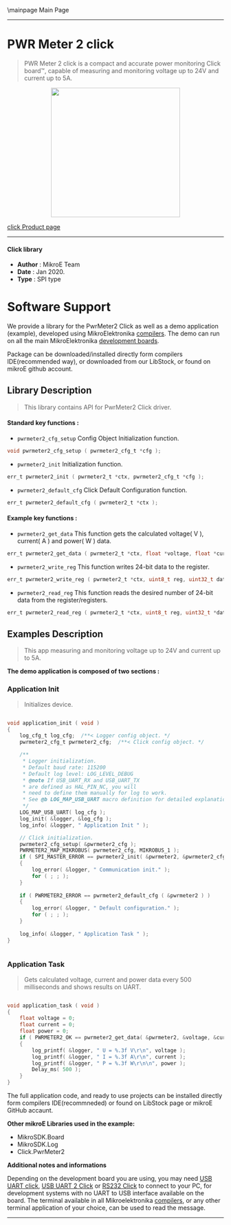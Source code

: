 \mainpage Main Page
  
---
# PWR Meter 2 click

> PWR Meter 2 click is a compact and accurate power monitoring Click board™, capable of measuring and monitoring voltage up to 24V and current up to 5A.

<p align="center">
  <img src="https://download.mikroe.com/images/click_for_ide/pwrmeter2_click.png" height=300px>
</p>

[click Product page](https://www.mikroe.com/pwr-meter-2-click)

---


#### Click library 

- **Author**        : MikroE Team
- **Date**          : Jan 2020.
- **Type**          : SPI type


# Software Support

We provide a library for the PwrMeter2 Click 
as well as a demo application (example), developed using MikroElektronika 
[compilers](https://shop.mikroe.com/compilers). 
The demo can run on all the main MikroElektronika [development boards](https://shop.mikroe.com/development-boards).

Package can be downloaded/installed directly form compilers IDE(recommended way), or downloaded from our LibStock, or found on mikroE github account. 

## Library Description

> This library contains API for PwrMeter2 Click driver.

#### Standard key functions :

- `pwrmeter2_cfg_setup` Config Object Initialization function.
```c
void pwrmeter2_cfg_setup ( pwrmeter2_cfg_t *cfg ); 
```

- `pwrmeter2_init` Initialization function.
```c
err_t pwrmeter2_init ( pwrmeter2_t *ctx, pwrmeter2_cfg_t *cfg );
```

- `pwrmeter2_default_cfg` Click Default Configuration function.
```c
err_t pwrmeter2_default_cfg ( pwrmeter2_t *ctx );
```

#### Example key functions :

- `pwrmeter2_get_data` This function gets the calculated voltage( V ), current( A ) and power( W ) data.
```c
err_t pwrmeter2_get_data ( pwrmeter2_t *ctx, float *voltage, float *current, float *power );
```

- `pwrmeter2_write_reg` This function writes 24-bit data to the register.
```c
err_t pwrmeter2_write_reg ( pwrmeter2_t *ctx, uint8_t reg, uint32_t data_in );
```

- `pwrmeter2_read_reg` This function reads the desired number of 24-bit data from the register/registers.
```c
err_t pwrmeter2_read_reg ( pwrmeter2_t *ctx, uint8_t reg, uint32_t *data_out, uint8_t len );
```

## Examples Description

> This app measuring and monitoring voltage up to 24V and current up to 5A.

**The demo application is composed of two sections :**

### Application Init 

> Initializes device.

```c

void application_init ( void )
{
    log_cfg_t log_cfg;  /**< Logger config object. */
    pwrmeter2_cfg_t pwrmeter2_cfg;  /**< Click config object. */

    /** 
     * Logger initialization.
     * Default baud rate: 115200
     * Default log level: LOG_LEVEL_DEBUG
     * @note If USB_UART_RX and USB_UART_TX 
     * are defined as HAL_PIN_NC, you will 
     * need to define them manually for log to work. 
     * See @b LOG_MAP_USB_UART macro definition for detailed explanation.
     */
    LOG_MAP_USB_UART( log_cfg );
    log_init( &logger, &log_cfg );
    log_info( &logger, " Application Init " );

    // Click initialization.
    pwrmeter2_cfg_setup( &pwrmeter2_cfg );
    PWRMETER2_MAP_MIKROBUS( pwrmeter2_cfg, MIKROBUS_1 );
    if ( SPI_MASTER_ERROR == pwrmeter2_init( &pwrmeter2, &pwrmeter2_cfg ) )
    {
        log_error( &logger, " Communication init." );
        for ( ; ; );
    }
    
    if ( PWRMETER2_ERROR == pwrmeter2_default_cfg ( &pwrmeter2 ) )
    {
        log_error( &logger, " Default configuration." );
        for ( ; ; );
    }
    
    log_info( &logger, " Application Task " );
}
  
```

### Application Task

> Gets calculated voltage, current and power data every 500 milliseconds and shows results on UART.

```c

void application_task ( void )
{
    float voltage = 0;
    float current = 0;
    float power = 0;
    if ( PWRMETER2_OK == pwrmeter2_get_data( &pwrmeter2, &voltage, &current, &power ) )
    {
        log_printf( &logger, " U = %.3f V\r\n", voltage );
        log_printf( &logger, " I = %.3f A\r\n", current );
        log_printf( &logger, " P = %.3f W\r\n\n", power );
        Delay_ms( 500 );
    }
}

```

The full application code, and ready to use projects can be  installed directly form compilers IDE(recommneded) or found on LibStock page or mikroE GitHub accaunt.

**Other mikroE Libraries used in the example:** 

- MikroSDK.Board
- MikroSDK.Log
- Click.PwrMeter2

**Additional notes and informations**

Depending on the development board you are using, you may need 
[USB UART click](https://shop.mikroe.com/usb-uart-click), 
[USB UART 2 Click](https://shop.mikroe.com/usb-uart-2-click) or 
[RS232 Click](https://shop.mikroe.com/rs232-click) to connect to your PC, for 
development systems with no UART to USB interface available on the board. The 
terminal available in all Mikroelektronika 
[compilers](https://shop.mikroe.com/compilers), or any other terminal application 
of your choice, can be used to read the message.



---
